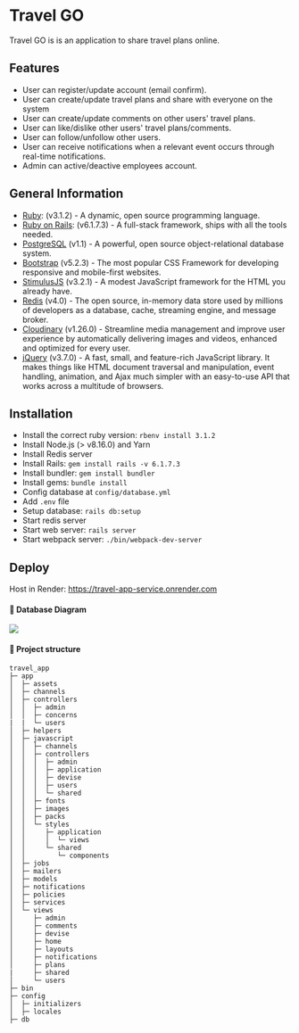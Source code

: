 # Travel GO
Travel GO is is an application to share travel plans online.

## Features
- User can register/update account (email confirm).
- User can create/update travel plans and share with everyone on the system
- User can create/update comments on other users' travel plans.
- User can like/dislike other users' travel plans/comments.
- User can follow/unfollow other users.
- User can receive notifications when a relevant event occurs through real-time notifications.
- Admin can active/deactive employees account.

## General Information
- [Ruby]: (v3.1.2) - A dynamic, open source programming language.
- [Ruby on Rails]: (v6.1.7.3) - A full-stack framework, ships with all the tools needed.
- [PostgreSQL] (v1.1) - A powerful, open source object-relational database system.
- [Bootstrap] (v5.2.3) - The most popular CSS Framework for developing responsive and mobile-first websites.
- [StimulusJS] (v3.2.1) - A modest JavaScript framework for the HTML you already have.
- [Redis] (v4.0) - The open source, in-memory data store used by millions of developers as a database, cache, streaming engine, and message broker.
- [Cloudinary] (v1.26.0) - Streamline media management and improve user experience by automatically delivering images and videos, enhanced and optimized for every user.
- [jQuery] (v3.7.0) - A fast, small, and feature-rich JavaScript library. It makes things like HTML document traversal and manipulation, event handling, animation, and Ajax much simpler with an easy-to-use API that works across a multitude of browsers.

## Installation
- Install the correct ruby version: `rbenv install 3.1.2`
- Install Node.js (> v8.16.0) and Yarn
- Install Redis server
- Install Rails: `gem install rails -v 6.1.7.3`
- Install bundler: `gem install bundler`
- Install gems: `bundle install`
- Config database at `config/database.yml`
- Add `.env` file
- Setup database: `rails db:setup`
- Start redis server
- Start web server: `rails server`
- Start webpack server: `./bin/webpack-dev-server`

## Deploy

Host in Render: https://travel-app-service.onrender.com

#### 📌 Database Diagram
[![](https://mermaid.ink/img/pako:eNqtVtuO2jAQ_ZXIzyxaIATIa6u-9KLVVn2pkCITD-BubEe2s7uU5d_rXAgOcQKo5MmZOR7PnDm-7FEsCKAQgfxM8UZituSe-X4pkMoaevvyJ_9WdEO59ijx7O_p6wmhtKR843nAME0cZh7LXaqBRClW6k1I0sZIUKBrf6TFC_CLKAVcR1ifcARr0JRBjmTAViCjWALOl3bD-r1ZSlreYyqx4GsqGdZU8PN0rfglqmuFRpBWNdVSGT9FcTOcmZZFHDNoeTAhhjPlWDofRGIdrajU29a8DXAC0tKAEAlg7hHAsaavUHXwsOSWaKJnA1Itg1tLtn4qa1GGcX1pu6QJdO46sdjXxPMe1ilbyfam6bV776Q6F6fIZAyR3qV9bkruVsNTgrmyhpepNibYgPQwExlva01TnVi5a3jXpucqljTNNaocE65RXWV_hS2Na9brBQpJUU1bDi60bTvmnppSI5wRag4WaBVceFMs893UrzMXLwl9ARXFTXI61H-HBn4SjJlEVfPvchsrQs3BoKGRaXeFNj1uV8x0B3H_WeW3nFRreOuB4Kg87xNeJeebrZpYe-9bxzMkxVGttjRVDtP1228tkkS8FdV1Osk9T4ofQtM1jbG1ixumqyUnIaYpzTXiZP7kPjutj-dFY9IfJfjKM5rDzHVHmUq7Ls6bSbAfNx8fDw9iXx2ZobfFKmKY7xyQekf2ogpRtyDlrVJB7PuwK9ZweAHYFJsduT9mc945tKShgro5OUL6OWkEcnNSz70JdV0Xmno-QdEAMTCPLErMu7eQ-RLprXkfLlFohgTWOEv0Ei35wUBxpsXPHY9RuMaJggEq1VS9lmtrivlvIcy_lln5i8I9ekdh4A9H09nkcTyfBr4_nYwGaIdC3x8G85kfTINgNhv7wegwQH-L-Y_DxWI0n40n48liEfiT2XyAgFAt5PfypV482A__AHPTtsw?type=png)](https://mermaid.live/edit#pako:eNqtVtuO2jAQ_ZXIzyxaIATIa6u-9KLVVn2pkCITD-BubEe2s7uU5d_rXAgOcQKo5MmZOR7PnDm-7FEsCKAQgfxM8UZituSe-X4pkMoaevvyJ_9WdEO59ijx7O_p6wmhtKR843nAME0cZh7LXaqBRClW6k1I0sZIUKBrf6TFC_CLKAVcR1ifcARr0JRBjmTAViCjWALOl3bD-r1ZSlreYyqx4GsqGdZU8PN0rfglqmuFRpBWNdVSGT9FcTOcmZZFHDNoeTAhhjPlWDofRGIdrajU29a8DXAC0tKAEAlg7hHAsaavUHXwsOSWaKJnA1Itg1tLtn4qa1GGcX1pu6QJdO46sdjXxPMe1ilbyfam6bV776Q6F6fIZAyR3qV9bkruVsNTgrmyhpepNibYgPQwExlva01TnVi5a3jXpucqljTNNaocE65RXWV_hS2Na9brBQpJUU1bDi60bTvmnppSI5wRag4WaBVceFMs893UrzMXLwl9ARXFTXI61H-HBn4SjJlEVfPvchsrQs3BoKGRaXeFNj1uV8x0B3H_WeW3nFRreOuB4Kg87xNeJeebrZpYe-9bxzMkxVGttjRVDtP1228tkkS8FdV1Osk9T4ofQtM1jbG1ixumqyUnIaYpzTXiZP7kPjutj-dFY9IfJfjKM5rDzHVHmUq7Ls6bSbAfNx8fDw9iXx2ZobfFKmKY7xyQekf2ogpRtyDlrVJB7PuwK9ZweAHYFJsduT9mc945tKShgro5OUL6OWkEcnNSz70JdV0Xmno-QdEAMTCPLErMu7eQ-RLprXkfLlFohgTWOEv0Ei35wUBxpsXPHY9RuMaJggEq1VS9lmtrivlvIcy_lln5i8I9ekdh4A9H09nkcTyfBr4_nYwGaIdC3x8G85kfTINgNhv7wegwQH-L-Y_DxWI0n40n48liEfiT2XyAgFAt5PfypV482A__AHPTtsw)

#### 📌 Project structure
```
travel_app
├─ app
│  ├─ assets
│  ├─ channels
│  ├─ controllers
│  │  ├─ admin
│  │  ├─ concerns
|  |  └─ users
│  ├─ helpers
│  ├─ javascript
│  │  ├─ channels
│  │  ├─ controllers
│  │  │  ├─ admin
│  │  │  ├─ application
│  │  │  ├─ devise
│  │  │  ├─ users
│  │  │  └─ shared
│  │  ├─ fonts
│  │  ├─ images
│  │  ├─ packs
│  │  └─ styles
│  │     ├─ application
│  │     │  └─ views
│  │     └─ shared
│  │        └─ components
│  ├─ jobs
│  ├─ mailers
│  ├─ models
│  ├─ notifications
│  ├─ policies
│  ├─ services
│  └─ views
│     ├─ admin
│     ├─ comments
│     ├─ devise
│     ├─ home
│     ├─ layouts
│     ├─ notifications
│     ├─ plans
|     ├─ shared
│     └─ users
├─ bin
├─ config
│  ├─ initializers
│  ├─ locales
├─ db
```

[Ruby]: <https://www.ruby-lang.org/en/>
[Ruby on Rails]: <https://rubyonrails.org/>
[PostgreSQL]: <https://www.postgresql.org/>
[Bootstrap]: <https://getbootstrap.com/docs/5.3/getting-started/introduction/>
[StimulusJs]: <https://stimulus.hotwired.dev/>
[Redis]: <https://redis.io/>
[Cloudinary]: <https://cloudinary.com/>
[jQuery]: <https://jquery.com/>
